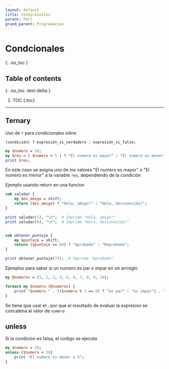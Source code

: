 ```yaml
---
layout: default
title: Condicionales
parent: Perl
grand_parent: Programacion
---
```


# Condcionales
{: .no_toc }

## Table of contents
{: .no_toc .text-delta }

1. TOC
{:toc}

---

## Ternary

Uso de ```?``` para condicionales inline
```
(condición) ? expresión_si_verdadero : expresión_si_falso;
```

```perl
my $numero = 10;
my $res = ( $numero > 5 ) ? "El numero es mayor" : "El numero es menor";
print $res;
```
En este caso se asigna uno de los valores "El numero es mayor" o "El numero es menor" a la variable ```res```,  dependiendo de la condición

Ejemplo usando return en una funcion
```perl
sub saludar {
    my $es_amigo = shift;
    return ($es_amigo) ? "Hola, amigo!" : "Hola, desconocido!";
}

print saludar(1), "\n";  # Imprime "Hola, amigo!"
print saludar(0), "\n";  # Imprime "Hola, desconocido!"


sub obtener_puntaje {
    my $puntaje = shift;
    return ($puntaje >= 60) ? "Aprobado" : "Reprobado";
}

print obtener_puntaje(75);  # Imprime "Aprobado"
```

Ejemplos para saber si un numero es par o impar en un arrreglo
```perl
my @numeros = (1, 2, 3, 4, 5, 6, 7, 8, 9, 10);

foreach my $numero (@numeros) {
    print "$numero " . (($numero % 2 == 0) ? "es par" : "es impar") . "\n";
}
```
Se tiene que usar el **.** por que el resultado de evaluar la expresion se concatena al valor de ```numero``` 

## unless

Si la condicion es falsa, el codigo se ejecuta

```perl
my $numero = 10;
unless ($numero < 5){
	print "El numero es menor a 5";
}
```
